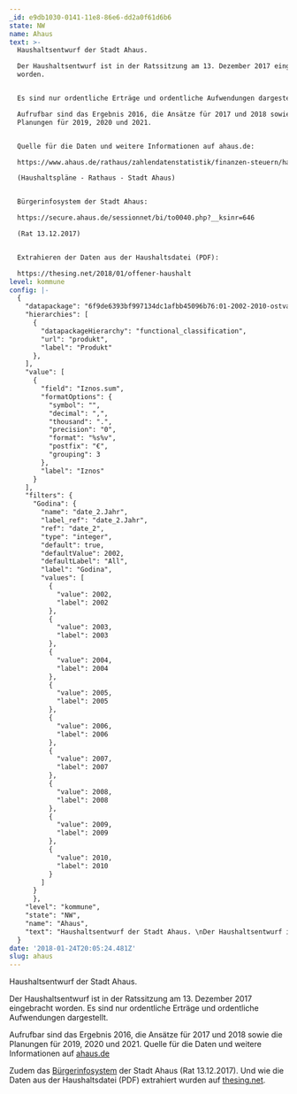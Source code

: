 ```yaml
---
_id: e9db1030-0141-11e8-86e6-dd2a0f61d6b6
state: NW
name: Ahaus
text: >-
  Haushaltsentwurf der Stadt Ahaus.

  Der Haushaltsentwurf ist in der Ratssitzung am 13. Dezember 2017 eingebracht
  worden.


  Es sind nur ordentliche Erträge und ordentliche Aufwendungen dargestellt.

  Aufrufbar sind das Ergebnis 2016, die Ansätze für 2017 und 2018 sowie die
  Planungen für 2019, 2020 und 2021.


  Quelle für die Daten und weitere Informationen auf ahaus.de:

  https://www.ahaus.de/rathaus/zahlendatenstatistik/finanzen-steuern/haushaltsplaene.html

  (Haushaltspläne - Rathaus - Stadt Ahaus)


  Bürgerinfosystem der Stadt Ahaus:

  https://secure.ahaus.de/sessionnet/bi/to0040.php?__ksinr=646

  (Rat 13.12.2017)


  Extrahieren der Daten aus der Haushaltsdatei (PDF):

  https://thesing.net/2018/01/offener-haushalt
level: kommune
config: |-
  {
    "datapackage": "6f9de6393bf997134dc1afbb45096b76:01-2002-2010-ostvarenje-funkcijska-v2-bedenica",
    "hierarchies": [
      {
        "datapackageHierarchy": "functional_classification",
        "url": "produkt",
        "label": "Produkt"
      },
    ],
    "value": [
      {
        "field": "Iznos.sum",
        "formatOptions": {
          "symbol": "",
          "decimal": ",",
          "thousand": ".",
          "precision": "0",
          "format": "%s%v",
          "postfix": "€",
          "grouping": 3
        },
        "label": "Iznos"
      }
    ],
    "filters": {
      "Godina": {
        "name": "date_2.Jahr",
        "label_ref": "date_2.Jahr",
        "ref": "date_2",
        "type": "integer",
        "default": true,
        "defaultValue": 2002,
        "defaultLabel": "All",
        "label": "Godina",
        "values": [
          {
            "value": 2002,
            "label": 2002
          },
          {
            "value": 2003,
            "label": 2003
          },
          {
            "value": 2004,
            "label": 2004
          },
          {
            "value": 2005,
            "label": 2005
          },
          {
            "value": 2006,
            "label": 2006
          },
          {
            "value": 2007,
            "label": 2007
          },
          {
            "value": 2008,
            "label": 2008
          },
          {
            "value": 2009,
            "label": 2009
          },
          {
            "value": 2010,
            "label": 2010
          }
        ]
      }
      },
    "level": "kommune",
    "state": "NW",
    "name": "Ahaus",
    "text": "Haushaltsentwurf der Stadt Ahaus. \nDer Haushaltsentwurf ist in der Ratssitzung am 13. Dezember 2017 eingebracht worden.\n\nEs sind nur ordentliche Erträge und ordentliche Aufwendungen dargestellt. \nAufrufbar sind das Ergebnis 2016, die Ansätze für 2017 und 2018 sowie die Planungen für 2019, 2020 und 2021.\n\nQuelle für die Daten und weitere Informationen auf ahaus.de:\nhttps://www.ahaus.de/rathaus/zahlendatenstatistik/finanzen-steuern/haushaltsplaene.html \n(Haushaltspläne - Rathaus - Stadt Ahaus)\n\nBürgerinfosystem der Stadt Ahaus: \nhttps://secure.ahaus.de/sessionnet/bi/to0040.php?__ksinr=646 \n(Rat 13.12.2017)\n\nExtrahieren der Daten aus der Haushaltsdatei (PDF):\nhttps://thesing.net/2018/01/offener-haushalt\n"
  }
date: '2018-01-24T20:05:24.481Z'
slug: ahaus
---
```

 Haushaltsentwurf der Stadt Ahaus.

  Der Haushaltsentwurf ist in der Ratssitzung am 13. Dezember 2017 eingebracht
  worden. Es sind nur ordentliche Erträge und ordentliche Aufwendungen dargestellt.

  Aufrufbar sind das Ergebnis 2016, die Ansätze für 2017 und 2018 sowie die Planungen für 2019, 2020 und 2021.
  Quelle für die Daten und weitere Informationen auf [ahaus.de](https://www.ahaus.de/rathaus/zahlendatenstatistik/finanzen-steuern/haushaltsplaene.html)

  Zudem das [Bürgerinfosystem](https://secure.ahaus.de/sessionnet/bi/to0040.php?__ksinr=646) der Stadt Ahaus (Rat 13.12.2017).
  Und wie die Daten aus der Haushaltsdatei (PDF) extrahiert wurden auf [thesing.net](https://thesing.net/2018/01/offener-haushalt).
